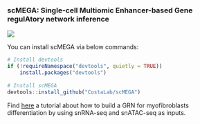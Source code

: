 ### scMEGA: Single-cell Multiomic Enhancer-based Gene regulAtory network inference

![](https://costalab.github.io/scMEGA/reference/figures/schematic.png)


You can install scMEGA via below commands:
```R
# Install devtools
if (!requireNamespace("devtools", quietly = TRUE))
    install.packages("devtools")
    
# Install scMEGA
devtools::install_github("CostaLab/scMEGA")
```

Find [here](https://costalab.github.io/scMEGA/articles/myofibroblast-GRN.html) a tutorial about how to build a GRN for myofibroblasts differentiation by using snRNA-seq and snATAC-seq as inputs.



